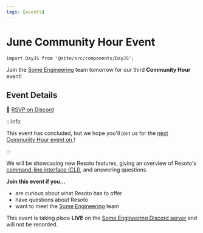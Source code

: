 ```yaml
---
tags: [events]
---
```


# June Community Hour Event

```mdx-code-block
import DayJS from '@site/src/components/DayJS';
```

Join the [Some Engineering](https://some.engineering) team tomorrow for our third **Community Hour** event!

## Event Details

<p className="md-actions">
  <span>📅 <DayJS date="2022-06-02T18:00+0200" /></span>
  <a href="https://discord.gg/QWm7TmH4?event=980341882972418138" target="_blank" rel="noopener noreferrer" className="button button--primary">RSVP on Discord</a>
</p>

:::info

This event has concluded, but we hope you'll join us for the [next Community Hour event on **<DayJS date="2022-07-07T18:00+0200" />**](/news/2022/06/23/july-community-hour-event)!

:::

We will be showcasing new Resoto features, giving an overview of Resoto's [command-line interface (CLI)](/docs/reference/cli), and answering questions.

**Join this event if you…**

- are curious about what Resoto has to offer
- have questions about Resoto
- want to meet the [Some Engineering](https://some.engineering) team

This event is taking place **LIVE** on the [Some Engineering Discord server](https://discord.gg/QWm7TmH4?event=980341882972418138) and will not be recorded.
